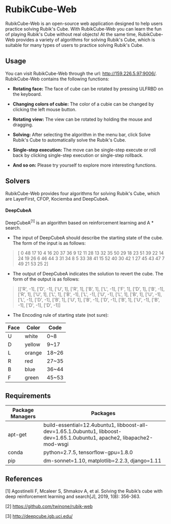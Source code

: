 # RubikCube-Web
RubikCube-Web is an open-source web application designed to help users practice solving Rubik's Cube. With RubikCube-Web you can learn the fun of playing Rubik's Cube without real objects! At the same time, RubikCube-Web provides a variety of algorithms for solving Rubik's Cube, which is suitable for many types of users to practice solving Rubik's Cube.

## Usage
You can visit RubikCube-Web through the url: http://159.226.5.97:9006/. RubikCube-Web contains the following functions:

- **Rotating face:**
The face of cube can be rotated by pressing ULFRBD on the keyboard.

- **Changing colors of cubie:**
The color of a cubie can be changed by clicking the left mouse button.

- **Rotating view:**
The view can be rotated by holding the mouse and dragging.

- **Solving:**
After selecting the algorithm in the menu bar, click Solve Rubik's Cube to automatically solve the Rubik's Cube.

- **Single-step execution:**
The move can be single-step execute or roll back by clicking single-step execution or single-step rollback.

- **And so on:**
Please try yourself to explore more interesting functions.

## Solvers
RubikCube-Web provides four algorithms for solving Rubik's Cube, which are LayerFirst, CFOP, Kociemba and DeepCubeA.

#### DeepCubeA
DeepCubeA<sup>[1]</sup> is an algorithm based on reinforcement learning and A * search.

- The input of DeepCubeA should describe the starting state of the cube. The form of the input is as follows:

>[ 0 48 17 10  4 16 20 37 36  9 12 11 28 13 32 35 50 29 18 23 51 39 22 14
 24 19 26  6 46 44  3 31 34  8  5 33 38 41 15 52 40 30 42  1 27 45 43 47
  7 49 21 53 25  2]

- The output of DeepCubeA indicates the solution to revert the cube. The form of the output is as follows:

>[['R', -1], ['D', -1], ['U', 1], ['R', 1], ['B', 1], ['L', -1], ['F', 1], ['D', 1], ['B', -1], ['R', 1], ['U', 1], ['L', 1], ['B', -1], ['L', -1], ['U', -1], ['L', 1], ['B', 1], ['U', -1], ['L', -1], ['D', -1], ['B', 1], ['U', 1], ['B', -1], ['D', -1], ['B', 1], ['U', -1], ['B', -1], ['D', -1], ['D', -1]]

- The Encoding rule of starting state (not sure):

|Face|Color|Code|
|---|---|---
|U|white|0~8
|D|yellow|9~17
|L|orange|18~26
|R|red|27~35
|B|blue|36~44
|F|green|45~53



## Requirements
|Package Managers|Packages|
|---|---
|apt-get|build-essential=12.4ubuntu1, libboost-all-dev=1.65.1.0ubuntu1, libboost-dev=1.65.1.0ubuntu1, apache2, libapache2-mod-wsgi
|conda|python=2.7.5, tensorflow-gpu=1.8.0
|pip|dm-sonnet=1.10, matplotlib=2.2.3, django=1.11

## References
[1] Agostinelli F, Mcaleer S, Shmakov A, et al. Solving the Rubik’s cube with deep reinforcement learning and search[J], 2019, 1(8): 356-363.

[2] https://github.com/twinone/rubik-web

[3] http://deepcube.igb.uci.edu/



